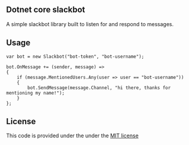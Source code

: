 ## Dotnet core slackbot

A simple slackbot library built to listen for and respond to messages.

## Usage

```
var bot = new Slackbot("bot-token", "bot-username");

bot.OnMessage += (sender, message) =>
{
    if (message.MentionedUsers.Any(user => user == "bot-username"))
    {
        bot.SendMessage(message.Channel, "hi there, thanks for mentioning my name!");
    }
};
```

## License

This code is provided under the under the [MIT license](LICENSE)
